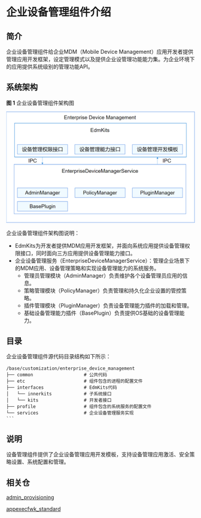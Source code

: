 # 企业设备管理组件介绍

## 简介

企业设备管理组件给企业MDM（Mobile Device Management）应用开发者提供管理应用开发框架，设定管理模式以及提供企业设管理功能能力集。为企业环境下的应用提供系统级别的管理功能API。

## 系统架构

**图 1**  企业设备管理组件架构图 

![](figure/enterprise_device_management.png)

企业设备管理组件架构图说明：

- EdmKits为开发者提供MDM应用开发框架，并面向系统应用提供设备管理权限接口，同时面向三方应用提供设备管理能力接口。
- 企业设备管理服务（EnterpriseDeviceManagerService）：管理企业场景下的MDM应用、设备管理策略和实现设备管理能力的系统服务。
  - 管理员管理模块（AdminManager）负责维护各个设备管理员应用的信息。
  - 策略管理模块（PolicyManager）负责管理和持久化企业设置的管控策略。
  - 插件管理模块（PluginManager）负责设备管理能力插件的加载和管理。
  - 基础设备管理能力插件（BasePlugin）负责提供OS基础的设备管理能力。

## 目录

企业设备管理组件源代码目录结构如下所示：

````
/base/customization/enterprise_device_management
├── common                   # 公共代码
├── etc                      # 组件包含的进程的配置文件
├── interfaces               # EdmKits代码
│   └── innerkits            # 子系统接口
│   └── kits                 # 开发者接口
├── profile                  # 组件包含的系统服务的配置文件
└── services                 # 企业设备管理服务实现
```
````

## 说明

设备管理组件提供了企业设备管理应用开发模板，支持设备管理应用激活、安全策略设置、系统配置和管理。

## 相关仓

[admin_provisioning](https://gitee.com/openharmony/applications_admin_provisioning)

[appexecfwk_standard](https://gitee.com/openharmony/appexecfwk_standard)

